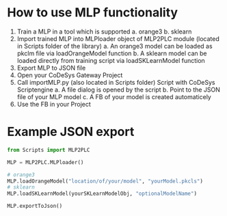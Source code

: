# How to use MLP functionality

1. Train a MLP in a tool which is supported
    a. orange3
    b. sklearn
2. Import trained MLP into MLPloader object of MLP2PLC module (located in Scripts folder of the library)
    a. An orange3 model can be loaded as pkclm file via loadOrangeModel function
    b. A sklearn model can be loaded directly from training script via loadSKLearnModel function
3. Export MLP to JSON file
4. Open your CoDeSys Gateway Project
5. Call importMLP.py (also located in Scripts folder) Script with CoDeSys Scriptengine
    a. A file dialog is opened by the script
    b. Point to the JSON file of your MLP model
    c. A FB of your model is created automaticely
6. Use the FB in your Project



# Example JSON export

```python
from Scripts import MLP2PLC

MLP = MLP2PLC.MLPloader()

# orange3
MLP.loadOrangeModel("location/of/your/model", "yourModel.pkcls")
# sklearn
MLP.loadSKLearnModel(yourSKLearnModelObj, "optionalModelName")

MLP.exportToJson()
```
